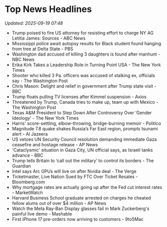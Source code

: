 # Top News Headlines

_Updated: 2025-09-19 07:48_

- Trump poised to fire US attorney for resisting effort to charge NY AG Letitia James: Sources - ABC News
- Mississippi police await autopsy results for Black student found hanging from tree at Delta State - PBS
- Washington dad accused of killing 3 daughters is found after manhunt - NBC News
- Erika Kirk Takes a Leadership Role in Turning Point USA - The New York Times
- Shooter who killed 3 Pa. officers was accused of stalking ex, officials say - The Washington Post
- Chris Mason: Delight and relief in government after Trump state visit - BBC
- Trump floats pulling TV licenses after Kimmel suspension - Axios
- Threatened by Trump, Canada tries to make up, team up with Mexico - The Washington Post
- Texas A&M President to Step Down After Controversy Over ‘Gender Ideology’ - The New York Times
- Harris' score-settling, elbow-throwing, bridge-burning memoir - Politico
- Magnitude 7.8 quake shakes Russia’s Far East region, prompts tsunami alert - Al Jazeera
- US vetoes UN Security Council resolution demanding immediate Gaza ceasefire and hostage release - AP News
- 'Cataclysmic' situation in Gaza City, UN official says, as Israeli tanks advance - BBC
- Trump tells Britain to ‘call out the military’ to control its borders - The Guardian
- Intel says Arc GPUs will live on after Nvidia deal - The Verge
- Ticketmaster, Live Nation Sued by FTC Over Ticket Resales - Bloomberg.com
- Why mortgage rates are actually going up after the Fed cut interest rates - MarketWatch
- Harvard Business School graduate arrested on charges he cheated fellow alums out of over $4 million - AP News
- Watch the Meta Ray-Ban Display glasses fail in Mark Zuckerberg's painful live demo - Mashable
- First iPhone 17 pre-orders now arriving to customers - 9to5Mac